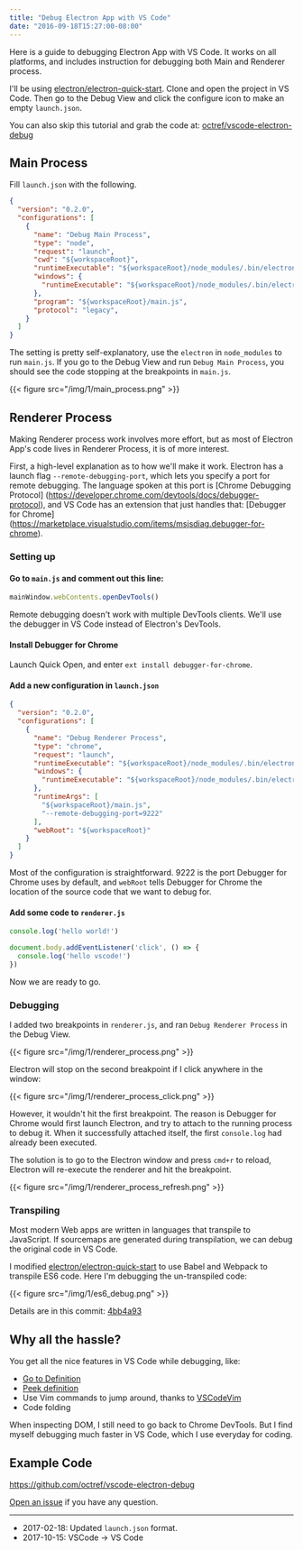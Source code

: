 ```yaml
---
title: "Debug Electron App with VS Code"
date: "2016-09-18T15:27:00-08:00"
---
```


Here is a guide to debugging Electron App with VS Code. It works on all platforms, and includes
instruction for debugging both Main and Renderer process.

I'll be using [electron/electron-quick-start](https://github.com/electron/electron-quick-start).
Clone and open the project in VS Code. Then go to the Debug View and click the configure icon
to make an empty `launch.json`.

You can also skip this tutorial and grab the code at: [octref/vscode-electron-debug](https://github.com/octref/vscode-electron-debug)

## Main Process

Fill `launch.json` with the following.

```json
{
  "version": "0.2.0",
  "configurations": [
    {
      "name": "Debug Main Process",
      "type": "node",
      "request": "launch",
      "cwd": "${workspaceRoot}",
      "runtimeExecutable": "${workspaceRoot}/node_modules/.bin/electron",
      "windows": {
        "runtimeExecutable": "${workspaceRoot}/node_modules/.bin/electron.cmd"
      },
      "program": "${workspaceRoot}/main.js",
      "protocol": "legacy",
    }
  ]
}
```

The setting is pretty self-explanatory, use the `electron` in `node_modules` to run `main.js`.
If you go to the Debug View and run `Debug Main Process`, you should see the code stopping
at the breakpoints in `main.js`.

{{< figure src="/img/1/main_process.png" >}}

## Renderer Process

Making Renderer process work involves more effort, but as most of Electron App's code
lives in Renderer Process, it is of more interest.

First, a high-level explanation as to how we'll make it work. Electron has a launch flag 
`--remote-debugging-port`, which lets you specify a port for remote debugging. The language
spoken at this port is [Chrome Debugging Protocol]
(https://developer.chrome.com/devtools/docs/debugger-protocol),
and VS Code has an extension that just handles that: [Debugger for Chrome]
(https://marketplace.visualstudio.com/items/msjsdiag.debugger-for-chrome).

### Setting up

#### Go to `main.js` and comment out this line:

```js
mainWindow.webContents.openDevTools()
```
Remote debugging doesn't work with multiple DevTools clients. We'll use the debugger in VS Code
instead of Electron's DevTools.

#### Install Debugger for Chrome

Launch Quick Open, and enter `ext install debugger-for-chrome`.

#### Add a new configuration in `launch.json`

```json
{
  "version": "0.2.0",
  "configurations": [
    {
      "name": "Debug Renderer Process",
      "type": "chrome",
      "request": "launch",
      "runtimeExecutable": "${workspaceRoot}/node_modules/.bin/electron",
      "windows": {
        "runtimeExecutable": "${workspaceRoot}/node_modules/.bin/electron.cmd"
      },
      "runtimeArgs": [
        "${workspaceRoot}/main.js",
        "--remote-debugging-port=9222"
      ],
      "webRoot": "${workspaceRoot}"
    }
  ]
}
```

Most of the configuration is straightforward. 9222 is the port Debugger for Chrome uses
by default, and `webRoot` tells Debugger for Chrome the location of the source code that
we want to debug for.

#### Add some code to `renderer.js`

```js
console.log('hello world!')

document.body.addEventListener('click', () => {
  console.log('hello vscode!')
})
```

Now we are ready to go.

### Debugging

I added two breakpoints in `renderer.js`, and ran `Debug Renderer Process` in the Debug View.

{{< figure src="/img/1/renderer_process.png" >}}

Electron will stop on the second breakpoint if I click anywhere in the window:

{{< figure src="/img/1/renderer_process_click.png" >}}

However, it wouldn't hit the first breakpoint. The reason is Debugger for Chrome would
first launch Electron, and try to attach to the running process to debug it. When it
successfully attached itself, the first `console.log` had already been executed.

The solution is to go to the Electron window and press `cmd+r` to reload, Electron will
re-execute the renderer and hit the breakpoint.

{{< figure src="/img/1/renderer_process_refresh.png" >}}

### Transpiling

Most modern Web apps are written in languages that transpile to JavaScript. If sourcemaps are
generated during transpilation, we can debug the original code in VS Code.

I modified [electron/electron-quick-start](https://github.com/electron/electron-quick-start)
to use Babel and Webpack to transpile ES6 code. Here I'm debugging the un-transpiled code:

{{< figure src="/img/1/es6_debug.png" >}}

Details are in this commit: [4bb4a93](https://github.com/octref/vscode-electron-debug/commit/4bb4a93)

## Why all the hassle?

You get all the nice features in VS Code while debugging, like:

- [Go to Definition](https://code.visualstudio.com/docs/editor/editingevolved#_go-to-definition)
- [Peek definition](https://code.visualstudio.com/docs/editor/editingevolved#_peek)
- Use Vim commands to jump around, thanks to [VSCodeVim](http://aka.ms/vscodevim)
- Code folding

When inspecting DOM, I still need to go back to Chrome DevTools.
But I find myself debugging much faster in VS Code, which I use everyday for coding.

## Example Code

https://github.com/octref/vscode-electron-debug

[Open an issue](https://github.com/octref/vscode-electron-debug/issues/new) if you have any question.

---

- 2017-02-18: Updated `launch.json` format.
- 2017-10-15: VSCode -> VS Code
